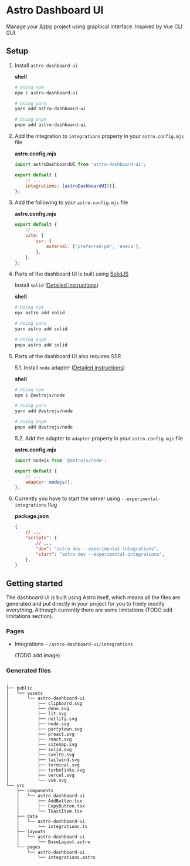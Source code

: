 # Astro Dashboard UI

Manage your [Astro](https://astro.build) project using graphical interface. Inspired by Vue CLI GUI.

## Setup

1. Install `astro-dashboard-ui`

    **shell**

    ```sh
    # Using npm
    npm i astro-dashboard-ui

    # Using yarn
    yarn add astro-dashboard-ui

    # Using pnpm
    pnpm add astro-dashboard-ui
    ```

2. Add the integration to `integrations` property in your `astro.config.mjs` file

    **astro.config.mjs**

    ```js
    import astroDashboardUI from 'astro-dashboard-ui';

    export default {
        // ...
        integrations: [astroDashboardUI()],
    };
    ```

3. Add the following to your `astro.config.mjs` file

    **astro.config.mjs**

    ```js
    export default {
        // ...
        vite: {
            ssr: {
                external: ['preferred-pm', 'execa'],
            },
        },
    };
    ```

4. Parts of the dashboard UI is built using [SolidJS](https://www.solidjs.com/)

    Install `solid` ([Detailed instructions](https://github.com/withastro/astro/tree/main/packages/integrations/solid))

    **shell**

    ```sh
    # Using npm
    npx astro add solid

    # Using yarn
    yarn astro add solid

    # Using pnpm
    pnpx astro add solid
    ```

5. Parts of the dashboard UI also requires SSR

    5.1. Install `node` adapter ([Detailed instructions](https://github.com/withastro/astro/tree/main/packages/integrations/node))

    **shell**

    ```sh
    # Using npm
    npm i @astrojs/node

    # Using yarn
    yarn add @astrojs/node

    # Using pnpm
    pnpx add @astrojs/node
    ```
    
    5.2. Add the adapter to `adapter` property in your `astro.config.mjs` file

    **astro.config.mjs**

    ```js
    import nodejs from '@astrojs/node';

    export default {
        // ...
        adapter: nodejs(),
    };
    ```

6. Currently you have to start the server using `--experimental-integrations` flag

    **package.json**

    ```json
    {
        // ...
        "scripts": {
            // ...
            "dev": "astro dev --experimental-integrations",
            "start": "astro dev --experimental-integrations",
        },
    }
    ```

## Getting started

The dashboard UI is built using Astro itself, which means all the files are generated and put directly in your project for you to freely modify everything. Although currently there are some limitations (TODO add limitations section).

### Pages

* Integrations - `/astro-dashboard-ui/integrations`

    (TODO add image)

### Generated files

```
.
├── public
│   └── assets
│       └── astro-dashboard-ui
│           ├── clipboard.svg
│           ├── deno.svg
│           ├── lit.svg
│           ├── netlify.svg
│           ├── node.svg
│           ├── partytown.svg
│           ├── preact.svg
│           ├── react.svg
│           ├── sitemap.svg
│           ├── solid.svg
│           ├── svelte.svg
│           ├── tailwind.svg
│           ├── terminal.svg
│           ├── turbolinks.svg
│           ├── vercel.svg
│           └── vue.svg
└── src
    ├── components
    │   └── astro-dashboard-ui
    │       ├── AddButton.tsx
    │       ├── CopyButton.tsx
    │       └── ToastItem.tsx
    ├── data
    │   └── astro-dashboard-ui
    │       └── integrations.ts
    ├── layouts
    │   └── astro-dashboard-ui
    │       └── BaseLayout.astro
    └── pages
        └── astro-dashboard-ui
            └── integrations.astro
```
